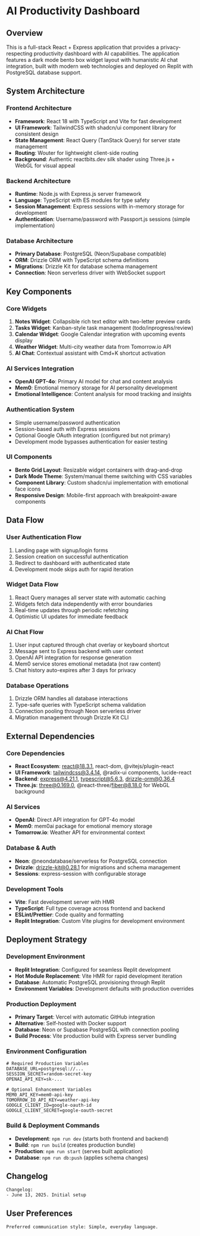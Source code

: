# AI Productivity Dashboard

## Overview

This is a full-stack React + Express application that provides a privacy-respecting productivity dashboard with AI capabilities. The application features a dark mode bento box widget layout with humanistic AI chat integration, built with modern web technologies and deployed on Replit with PostgreSQL database support.

## System Architecture

### Frontend Architecture
- **Framework**: React 18 with TypeScript and Vite for fast development
- **UI Framework**: TailwindCSS with shadcn/ui component library for consistent design
- **State Management**: React Query (TanStack Query) for server state management
- **Routing**: Wouter for lightweight client-side routing
- **Background**: Authentic reactbits.dev silk shader using Three.js + WebGL for visual appeal

### Backend Architecture
- **Runtime**: Node.js with Express.js server framework
- **Language**: TypeScript with ES modules for type safety
- **Session Management**: Express sessions with in-memory storage for development
- **Authentication**: Username/password with Passport.js sessions (simple implementation)

### Database Architecture
- **Primary Database**: PostgreSQL (Neon/Supabase compatible)
- **ORM**: Drizzle ORM with TypeScript schema definitions
- **Migrations**: Drizzle Kit for database schema management
- **Connection**: Neon serverless driver with WebSocket support

## Key Components

### Core Widgets
1. **Notes Widget**: Collapsible rich text editor with two-letter preview cards
2. **Tasks Widget**: Kanban-style task management (todo/inprogress/review)
3. **Calendar Widget**: Google Calendar integration with upcoming events display
4. **Weather Widget**: Multi-city weather data from Tomorrow.io API
5. **AI Chat**: Contextual assistant with Cmd+K shortcut activation

### AI Services Integration
- **OpenAI GPT-4o**: Primary AI model for chat and content analysis
- **Mem0**: Emotional memory storage for AI personality development
- **Emotional Intelligence**: Content analysis for mood tracking and insights

### Authentication System
- Simple username/password authentication
- Session-based auth with Express sessions
- Optional Google OAuth integration (configured but not primary)
- Development mode bypasses authentication for easier testing

### UI Components
- **Bento Grid Layout**: Resizable widget containers with drag-and-drop
- **Dark Mode Theme**: System/manual theme switching with CSS variables
- **Component Library**: Custom shadcn/ui implementation with emotional face icons
- **Responsive Design**: Mobile-first approach with breakpoint-aware components

## Data Flow

### User Authentication Flow
1. Landing page with signup/login forms
2. Session creation on successful authentication
3. Redirect to dashboard with authenticated state
4. Development mode skips auth for rapid iteration

### Widget Data Flow
1. React Query manages all server state with automatic caching
2. Widgets fetch data independently with error boundaries
3. Real-time updates through periodic refetching
4. Optimistic UI updates for immediate feedback

### AI Chat Flow
1. User input captured through chat overlay or keyboard shortcut
2. Message sent to Express backend with user context
3. OpenAI API integration for response generation
4. Mem0 service stores emotional metadata (not raw content)
5. Chat history auto-expires after 3 days for privacy

### Database Operations
1. Drizzle ORM handles all database interactions
2. Type-safe queries with TypeScript schema validation
3. Connection pooling through Neon serverless driver
4. Migration management through Drizzle Kit CLI

## External Dependencies

### Core Dependencies
- **React Ecosystem**: react@18.3.1, react-dom, @vitejs/plugin-react
- **UI Framework**: tailwindcss@3.4.14, @radix-ui components, lucide-react
- **Backend**: express@4.21.1, typescript@5.6.3, drizzle-orm@0.36.4
- **Three.js**: three@0.169.0, @react-three/fiber@8.18.0 for WebGL background

### AI Services
- **OpenAI**: Direct API integration for GPT-4o model
- **Mem0**: mem0ai package for emotional memory storage
- **Tomorrow.io**: Weather API for environmental context

### Database & Auth
- **Neon**: @neondatabase/serverless for PostgreSQL connection
- **Drizzle**: drizzle-kit@0.28.1 for migrations and schema management
- **Sessions**: express-session with configurable storage

### Development Tools
- **Vite**: Fast development server with HMR
- **TypeScript**: Full type coverage across frontend and backend
- **ESLint/Prettier**: Code quality and formatting
- **Replit Integration**: Custom Vite plugins for development environment

## Deployment Strategy

### Development Environment
- **Replit Integration**: Configured for seamless Replit development
- **Hot Module Replacement**: Vite HMR for rapid development iteration
- **Database**: Automatic PostgreSQL provisioning through Replit
- **Environment Variables**: Development defaults with production overrides

### Production Deployment
- **Primary Target**: Vercel with automatic GitHub integration
- **Alternative**: Self-hosted with Docker support
- **Database**: Neon or Supabase PostgreSQL with connection pooling
- **Build Process**: Vite production build with Express server bundling

### Environment Configuration
```env
# Required Production Variables
DATABASE_URL=postgresql://...
SESSION_SECRET=random-secret-key
OPENAI_API_KEY=sk-...

# Optional Enhancement Variables
MEM0_API_KEY=mem0-api-key
TOMORROW_IO_API_KEY=weather-api-key
GOOGLE_CLIENT_ID=google-oauth-id
GOOGLE_CLIENT_SECRET=google-oauth-secret
```

### Build & Deployment Commands
- **Development**: `npm run dev` (starts both frontend and backend)
- **Build**: `npm run build` (creates production bundle)
- **Production**: `npm run start` (serves built application)
- **Database**: `npm run db:push` (applies schema changes)

## Changelog

```
Changelog:
- June 13, 2025. Initial setup
```

## User Preferences

```
Preferred communication style: Simple, everyday language.
```